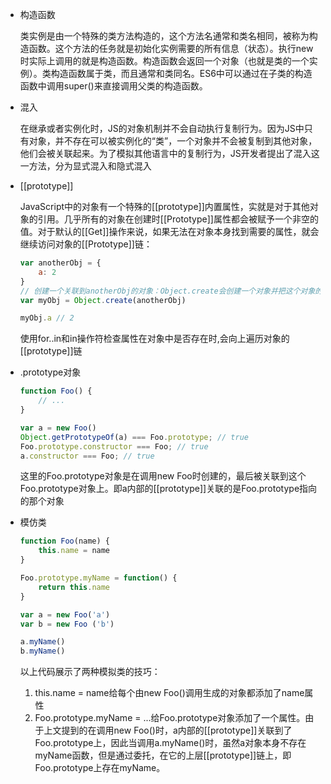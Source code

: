     
- 构造函数
    
    类实例是由一个特殊的类方法构造的，这个方法名通常和类名相同，被称为构造函数。这个方法的任务就是初始化实例需要的所有信息（状态）。执行new时实际上调用的就是构造函数。构造函数会返回一个对象（也就是类的一个实例）。类构造函数属于类，而且通常和类同名。ES6中可以通过在子类的构造函数中调用super()来直接调用父类的构造函数。
	
- 混入
	
	在继承或者实例化时，JS的对象机制并不会自动执行复制行为。因为JS中只有对象，并不存在可以被实例化的“类”，一个对象并不会被复制到其他对象，他们会被关联起来。为了模拟其他语言中的复制行为，JS开发者提出了混入这一方法，分为显式混入和隐式混入

- [[prototype]]
	
	JavaScript中的对象有一个特殊的[[prototype]]内置属性，实就是对于其他对象的引用。几乎所有的对象在创建时[[Prototype]]属性都会被赋予一个非空的值。对于默认的[[Get]]操作来说，如果无法在对象本身找到需要的属性，就会继续访问对象的[[Prototype]]链：
	```javascript
	var anotherObj = {
		a: 2
	}
	// 创建一个关联到anotherObj的对象：Object.create会创建一个对象并把这个对象的[[prototype]]关联到指定的对象
	var myObj = Object.create(anotherObj)
	
	myObj.a // 2
	```
	使用for..in和in操作符检查属性在对象中是否存在时,会向上遍历对象的[[prototype]]链
	
- .prototype对象
	```javascript
	function Foo() {
		// ...
	}
	
	var a = new Foo()
	Object.getPrototypeOf(a) === Foo.prototype; // true
	Foo.prototype.constructor === Foo; // true
	a.constructor === Foo; // true
	```
	这里的Foo.prototype对象是在调用new Foo时创建的，最后被关联到这个Foo.prototype对象上。即a内部的[[prototype]]关联的是Foo.prototype指向的那个对象
	
- 模仿类
	```javascript
	function Foo(name) {
		this.name = name
	}
	
	Foo.prototype.myName = function() {
		return this.name
	}
	
	var a = new Foo('a')
	var b = new Foo ('b')
	
	a.myName()
	b.myName()
	```
	以上代码展示了两种模拟类的技巧：
	1. this.name = name给每个由new Foo()调用生成的对象都添加了name属性
	2. Foo.prototype.myName = ...给Foo.prototype对象添加了一个属性。由于上文提到的在调用new Foo()时，a内部的[[prototype]]关联到了Foo.prototype上，因此当调用a.myName()时，虽然a对象本身不存在myName函数，但是通过委托，在它的上层[[prototype]]链上，即Foo.prototype上存在myName。